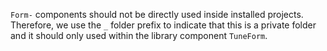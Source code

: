`Form-` components should not be directly used inside installed projects. Therefore, we use the `_` folder prefix to indicate that this is a private folder and it should only used within the library component `TuneForm`.

